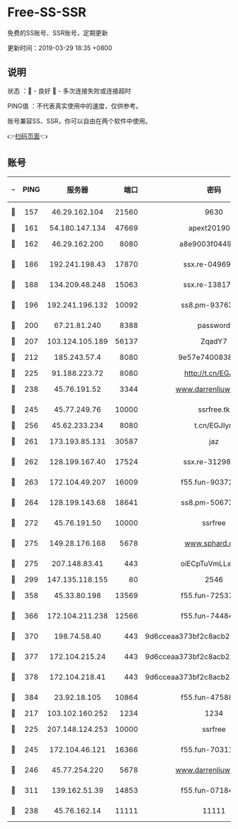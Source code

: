 # Free-SS-SSR

免费的SS账号、SSR账号，定期更新

更新时间：2019-03-29 18:35 +0800

## 说明

状态     ：🙂 - 良好 🙁 - 多次连接失败或连接超时

PING值   ：不代表真实使用中的速度，仅供参考。

账号兼容SS、SSR，你可以自由在两个软件中使用。

👉[扫码页面](https://liesauer.github.io/Free-SS-SSR/)👈

## 账号

|-|PING|服务器|端口|密码|加密方式|区域|
|:----:|:----:|:-----:|-----:|:----:|:----:|:----:|
|🙂|157|46.29.162.104|21560|9630|aes-128-ctr|RU|
|🙂|161|54.180.147.134|47669|apext2019001|chacha20|KR|
|🙂|162|46.29.162.200|8080|a8e9003f0449cea5|chacha20-ietf|RU|
|🙂|186|192.241.198.43|17870|ssx.re-04969397|aes-256-cfb|US|
|🙂|188|134.209.48.248|15063|ssx.re-13817997|aes-256-cfb|US|
|🙂|196|192.241.196.132|10092|ss8.pm-93763779|aes-256-cfb|US|
|🙂|200|67.21.81.240|8388|password|aes-256-cfb|US|
|🙂|207|103.124.105.189|56137|ZqadY7|chacha20|US|
|🙂|212|185.243.57.4|8080|9e57e7400838a01e|chacha20-ietf|US|
|🙂|225|91.188.223.72|8080|http://t.cn/EGJIyrl|rc4-md5|RU|
|🙂|238|45.76.191.52|3344|www.darrenliuwei.com|aes-256-cfb|JP|
|🙂|245|45.77.249.76|10000|ssrfree.tk|aes-256-cfb|SG|
|🙂|256|45.62.233.234|8080|t.cn/EGJIyrl|rc4-md5|CA|
|🙂|261|173.193.85.131|30587|jaz|aes-256-cfb|US|
|🙂|262|128.199.167.40|17524|ssx.re-31298254|aes-256-cfb|SG|
|🙂|263|172.104.49.207|16009|f55.fun-90372646|aes-256-cfb|SG|
|🙂|264|128.199.143.68|18641|ss8.pm-50673139|aes-256-cfb|SG|
|🙂|272|45.76.191.50|10000|ssrfree|aes-256-cfb|SG|
|🙂|275|149.28.176.168|5678|www.sphard.com|aes-256-cfb|AU|
|🙂|275|207.148.83.41|443|oiECpTuVmLLxk4Ts|aes-256-cfb|AU|
|🙂|299|147.135.118.155|80|2546|chacha20|US|
|🙂|358|45.33.80.198|13569|f55.fun-72537526|aes-256-cfb|US|
|🙂|366|172.104.211.238|12566|f55.fun-74484469|aes-256-cfb|US|
|🙂|370|198.74.58.40|443|9d6cceaa373bf2c8acb22e60b6a58be6|aes-256-cfb|US|
|🙂|377|172.104.215.24|443|9d6cceaa373bf2c8acb22e60b6a58be6|aes-256-cfb|US|
|🙂|378|172.104.218.41|443|9d6cceaa373bf2c8acb22e60b6a58be6|aes-256-cfb|US|
|🙂|384|23.92.18.105|10864|f55.fun-47588701|aes-256-cfb|US|
|🙂|217|103.102.160.252|1234|1234|rc4-md5|JP|
|🙂|225|207.148.124.253|10000|ssrfree|aes-256-cfb|SG|
|🙂|245|172.104.46.121|16366|f55.fun-70311156|aes-256-cfb|SG|
|🙂|246|45.77.254.220|5678|www.darrenliuwei.com|aes-256-cfb|SG|
|🙂|311|139.162.51.39|14853|f55.fun-07184918|aes-256-cfb|SG|
|🙁|238|45.76.162.14|11111|11111|aes-256-cfb|SG|
